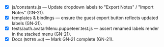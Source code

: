 - [x] js/constants.js — Update dropdown labels to "Export Notes" / "Import Notes" (GN-21).
- [x] templates & bindings — ensure the guest export button reflects updated labels (GN-21).
- [x] tests/auth.avatarMenu.puppeteer.test.js — assert renamed labels render in the stacked menu (GN-21).
- [x] Docs (`NOTES.md`) — Mark GN-21 complete (GN-21).
